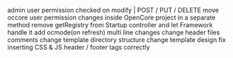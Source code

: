 admin user permission checked on modify | POST / PUT / DELETE
move occore user permission changes inside OpenCore project in a separate method
remove getRegistry from Startup controller and let Framework handle it
add ocmode(on refresh) multi line changes
change header files comments
change template directory structure
change template design
fix inserting CSS & JS header / footer tags correctly
